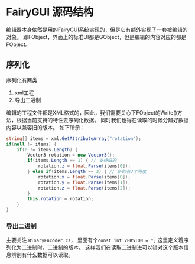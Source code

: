 # FairyGUI 源码结构

编辑器本身依然是用的FairyGUI系统实现的，但是它有额外实现了一套被编辑的对象。
即FObject，界面上的标准UI都是GObject，但是编辑的内容对应的都是FObject。

## 序列化

序列化有两类
1. xml工程
2. 导出二进制

编辑的工程文件都是XML格式的，因此，我们需要关心下FObject的Write()方法，根据当前支持的特性去序列化数据。
同时我们也得在读取的时候分辨好数据内容以兼容旧的版本。
如下所示：

```C#
string[] items = xml.GetAttributeArray("rotation");
if(null != items) {
    if(0 != items.Length) {
        Vector3 rotation = new Vector3(); 
        if(items.Length == 1) { // 支持旧的
            rotation.z = float.Parse(items[0]);
        } else if(items.Length == 3) { // 新的有3个角度
            rotation.x = float.Parse(items[0]);
            rotation.y = float.Parse(items[1]);
            rotation.z = float.Parse(items[2]);
        }
        this.rotation = rotation;
    }
}
```

### 导出二进制

主要关注 `BinaryEncoder.cs`， 
里面有个`const int VERSION = *;`
这里定义着序列化为二进制时，二进制的版本。
这样我们在读取二进制进可以针对这个版本信息辨别有什么数据可以读取。 

